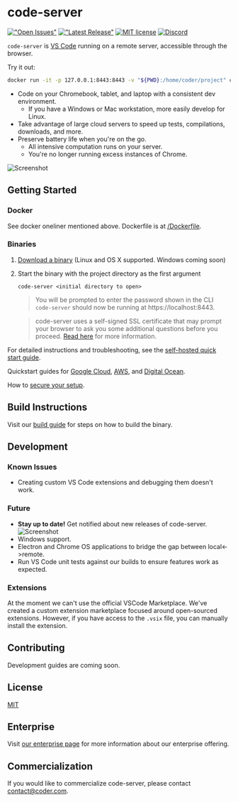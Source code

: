 # code-server

[!["Open Issues"](https://img.shields.io/github/issues-raw/codercom/code-server.svg)](https://github.com/codercom/code-server/issues)
[!["Latest Release"](https://img.shields.io/github/release/codercom/code-server.svg)](https://github.com/codercom/code-server/releases/latest)
[![MIT license](https://img.shields.io/badge/license-MIT-green.svg)](https://github.com/codercom/code-server/blob/master/LICENSE)
[![Discord](https://img.shields.io/discord/463752820026376202.svg?label=&logo=discord&logoColor=ffffff&color=7389D8&labelColor=6A7EC2)](https://discord.gg/zxSwN8Z)

`code-server` is [VS Code](https://github.com/Microsoft/vscode) running on a remote server, accessible through the browser.

Try it out:
```bash
docker run -it -p 127.0.0.1:8443:8443 -v "${PWD}:/home/coder/project" codercom/code-server:1.621 --allow-http --no-auth
```

- Code on your Chromebook, tablet, and laptop with a consistent dev environment.
	- If you have a Windows or Mac workstation, more easily develop for Linux.
- Take advantage of large cloud servers to speed up tests, compilations, downloads, and more.
- Preserve battery life when you're on the go.
	- All intensive computation runs on your server.
	- You're no longer running excess instances of Chrome.

![Screenshot](/doc/assets/ide.png)

## Getting Started

### Docker

See docker oneliner mentioned above. Dockerfile is at [/Dockerfile](/Dockerfile).

### Binaries

1.  [Download a binary](https://github.com/codercom/code-server/releases) (Linux and OS X supported. Windows coming soon)
2.  Start the binary with the project directory as the first argument

    ```
    code-server <initial directory to open>
    ```
	> You will be prompted to enter the password shown in the CLI
	`code-server` should now be running at https://localhost:8443.

	> code-server uses a self-signed SSL certificate that may prompt your browser to ask you some additional questions before you proceed. [Read here](doc/self-hosted/index.md) for more information.

For detailed instructions and troubleshooting, see the [self-hosted quick start guide](doc/self-hosted/index.md).

Quickstart guides for [Google Cloud](doc/admin/install/google_cloud.md), [AWS](doc/admin/install/aws.md), and [Digital Ocean](doc/admin/install/digitalocean.md).

How to [secure your setup](/doc/security/ssl.md).

## Build Instructions
Visit our [build guide](/doc/self-hosted/build.md) for steps on how to build the binary.

## Development

### Known Issues

- Creating custom VS Code extensions and debugging them doesn't work.

### Future
- **Stay up to date!** Get notified about new releases of code-server.
  ![Screenshot](/doc/assets/release.gif)
- Windows support.
- Electron and Chrome OS applications to bridge the gap between local<->remote.
- Run VS Code unit tests against our builds to ensure features work as expected.

### Extensions

At the moment we can't use the official VSCode Marketplace. We've created a custom extension marketplace focused around open-sourced extensions. However, if you have access to the `.vsix` file, you can manually install the extension.

## Contributing

Development guides are coming soon.

## License

[MIT](LICENSE)

## Enterprise

Visit [our enterprise page](https://coder.com/enterprise) for more information about our enterprise offering.

## Commercialization

If you would like to commercialize code-server, please contact contact@coder.com.
